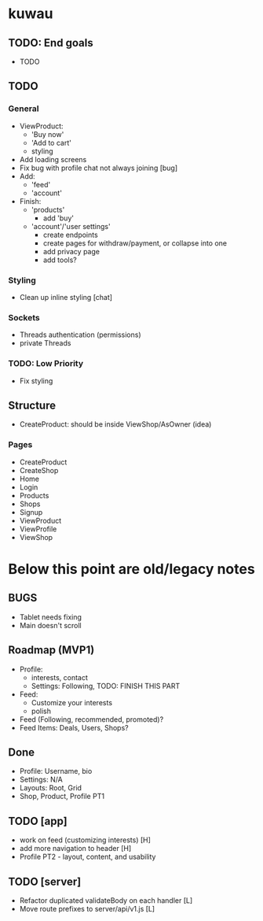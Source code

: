 # kuwau

## TODO: End goals

- TODO

## TODO

### General

- ViewProduct:
  - 'Buy now'
  - 'Add to cart'
  - styling  
- Add loading screens
- Fix bug with profile chat not always joining [bug]
- Add:
  - 'feed'
  - 'account'
- Finish:
  - 'products'
    - add 'buy'
  - 'account'/'user settings'
    - create endpoints
    - create pages for withdraw/payment, or collapse into one
    - add privacy page
    - add tools?

### Styling

- Clean up inline styling [chat]

### Sockets

- Threads authentication (permissions)
- private Threads

### TODO: Low Priority

- Fix styling

## Structure

- CreateProduct: should be inside ViewShop/AsOwner (idea)

### Pages

- CreateProduct
- CreateShop
- Home
- Login
- Products
- Shops
- Signup
- ViewProduct
- ViewProfile
- ViewShop

# Below this point are old/legacy notes

## BUGS

- Tablet needs fixing
- Main doesn't scroll

## Roadmap (MVP1)

- Profile:
  - interests, contact
  - Settings: Following, TODO: FINISH THIS PART
- Feed:
  - Customize your interests
  - polish
- Feed (Following, recommended, promoted)?
- Feed Items: Deals, Users, Shops?

## Done

- Profile: Username, bio
- Settings: N/A
- Layouts: Root, Grid
- Shop, Product, Profile PT1

## TODO [app]
- work on feed (customizing interests) [H]
- add more navigation to header [H]
- Profile PT2 - layout, content, and usability

## TODO [server]

* Refactor duplicated validateBody on each handler [L]
* Move route prefixes to server/api/v1.js [L]
